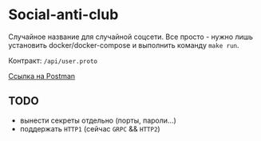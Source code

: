 # Social-anti-club
Случайное название для случайной соцсети.
Все просто - нужно лишь установить docker/docker-compose 
и выполнить команду `make run`.

Контракт: `/api/user.proto`

[Ссылка на Postman](https://www.postman.com/antiteam/workspace/team-workspace/collection/6605b245576521afcb10fa75)

## TODO
- вынести секреты отдельно (порты, пароли...)
- поддержать `HTTP1` (сейчас `GRPC` && `HTTP2`)